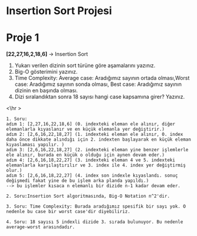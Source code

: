 # Insertion Sort Projesi

# Proje 1

**[22,27,16,2,18,6]** -> Insertion Sort

1. Yukarı verilen dizinin sort türüne göre aşamalarını yazınız.
2. Big-O gösterimini yazınız.
3. Time Complexity: Average case: Aradığımız sayının ortada olması,Worst case: Aradığımız sayının sonda olması, Best case: Aradığımız sayının dizinin en başında olması.
4. Dizi sıralandıktan sonra 18 sayısı hangi case kapsamına girer? Yazınız.

<\hr >

```
1. Soru:
adım 1: [2,27,16,22,18,6] (0. indexteki eleman ele alınır, diğer elemanlarla kıyaslanır ve en küçük elemanla yer değiştirir.)
adım 2: [2,6,16,22,18,27] (1. indexteki eleman ele alınır, 0. index daha önce dikkate alındığı için 2. indexten başlayarak en küçük eleman kıyaslaması yapılır. )
adım 3: [2,6,16,22,18,27] (2. indexteki eleman yine benzer işlemlerle ele alınır, burada en küçük o olduğu için aynen devam eder.)
adım 4: [2,6,16,18,22,27] (3. indexteki eleman 4 ve 5. indexteki elemanlarla karşılaştırılır ve 3. index ile 4. index yer değiştirmiş olur.)
adım 5: [2,6,16,18,22,27] (4. index son indexle kıyaslandı. sonuç değişmedi fakat yine de bu işlem arka planda yapıldı.)
--> bu işlemler kısaca n elemanlı bir dizide n-1 kadar devam eder.
```

```
2. Soru:Insertion Sort algoritmasında, Big-O Notation n^2'dir.
```

```
3. Soru: Time Complexity: Burada aradığımız spesifik bir sayı yok. O nedenle bu case bir worst case'dir diyebiliriz.
```

```
4. Soru: 18 sayısı 5 indexli dizide 3. sırada bulunuyor. Bu nedenle average-worst arasındadır.
```